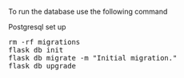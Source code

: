 To run the database use the following command 

Postgresql set up 
<pre>
rm -rf migrations
flask db init
flask db migrate -m "Initial migration."
flask db upgrade
</pre>